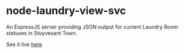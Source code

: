 node-laundry-view-svc
=====================

An ExpressJS server providing JSON output for current Laundry Room statuses in Stuyvesant Town.

See it live [here](http://st-laundryview.herokuapp.com/rooms)
